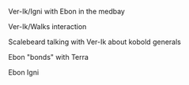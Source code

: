 Ver-Ik/Igni with Ebon in the medbay

Ver-Ik/Walks interaction

Scalebeard talking with Ver-Ik about kobold generals

Ebon "bonds" with Terra

Ebon Igni

